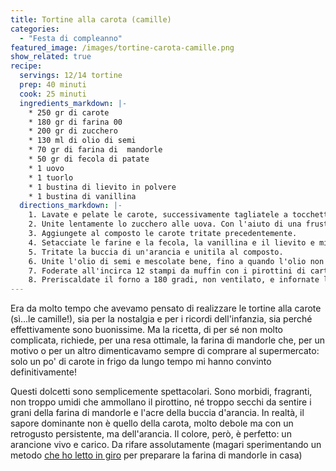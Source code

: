 ```yaml
---
title: Tortine alla carota (camille)
categories:
  - "Festa di compleanno"
featured_image: /images/tortine-carota-camille.png
show_related: true
recipe:
  servings: 12/14 tortine
  prep: 40 minuti
  cook: 25 minuti
  ingredients_markdown: |-
    * 250 gr di carote
    * 180 gr di farina 00
    * 200 gr di zucchero
    * 130 ml di olio di semi
    * 70 gr di farina di  mandorle
    * 50 gr di fecola di patate
    * 1 uovo
    * 1 tuorlo
    * 1 bustina di lievito in polvere
    * 1 bustina di vanillina
  directions_markdown: |-
    1. Lavate e pelate le carote, successivamente tagliatele a tocchetti e tritatele finemente.
    2. Unite lentamente lo zucchero alle uova. Con l'aiuto di una frusta elettrica (o, se preferite manuale, ma in questo caso occorre tanta resistenza) montate il composto fino a quando non diventerà spumoso e chiaro.
    3. Aggiungete al composto le carote tritate precedentemente.
    4. Setacciate le farine e la fecola, la vanillina e il lievito e miscelate insieme. A questo punto aggiungete, mescolando, al composto di uova, zucchero e carote.
    5. Tritate la buccia di un'arancia e unitila al composto.
    6. Unite l'olio di semi e mescolate bene, fino a quando l'olio non sarà perfettamente amalgamato al composto, che dovrà risultare molto morbido.
    7. Foderate all'incirca 12 stampi da muffin con i pirottini di carta e versatevi all'interno il composto, fermandomi a non meno di un centimetro dal bordo: le camille avranno bisogno di spazio per crescere nel forno.
    8. Preriscaldate il forno a 180 gradi, non ventilato, e infornate le camille per 25 minuti circa, ma controllate, comunque, la cottura con uno stecchino.
---
```

Era da molto tempo che avevamo pensato di realizzare le tortine alla carote (sì...le camille!), sia per la nostalgia e per i ricordi dell'infanzia, sia perché effettivamente sono buonissime. Ma la ricetta, di per sé non molto complicata, richiede, per una resa ottimale, la farina di mandorle che, per un motivo o per un altro dimenticavamo sempre di comprare al supermercato: solo un po' di carote in frigo da lungo tempo mi hanno convinto definitivamente!

Questi dolcetti sono semplicemente spettacolari. Sono morbidi, fragranti, non troppo umidi che ammollano il pirottino, né troppo secchi da sentire i grani della farina di mandorle e l'acre della buccia d'arancia. In realtà, il sapore dominante non è quello della carota, molto debole ma con un retrogusto persistente, ma dell'arancia. Il colore, però, è perfetto: un arancione vivo e carico. Da rifare assolutamente (magari sperimentando un metodo [che ho letto in giro](http://blog.giallozafferano.it/silvanaincucina/2011/07/31/i-miei-appunti-come-preparare-in-casa-farina-di-mandorle-o-di-nocciole/) per preparare la farina di mandorle in casa)

